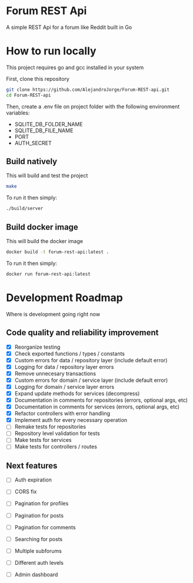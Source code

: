 # Forum REST Api

A simple REST Api for a forum like Reddit built in Go

# How to run locally

This project requires go and gcc installed in your system

First, clone this repository
```bash
git clone https://github.com/AlejandroJorge/Forum-REST-api.git
cd Forum-REST-api
```

Then, create a .env file on project folder with the following environment variables:
- SQLITE_DB_FOLDER_NAME
- SQLITE_DB_FILE_NAME
- PORT
- AUTH_SECRET

## Build natively

This will build and test the project
```bash
make
```

To run it then simply:
```bash
./build/server
```

## Build docker image

This will build the docker image
```bash
docker build -t forum-rest-api:latest .
```

To run it then simply:
```bash
docker run forum-rest-api:latest
```

# Development Roadmap

Where is development going right now

## Code quality and reliability improvement

- [x] Reorganize testing
- [x] Check exported functions / types / constants
- [x] Custom errors for data / repository layer (include default error)
- [x] Logging for data / repository layer errors
- [x] Remove unnecesary transactions
- [x] Custom errors for domain / service layer (include default error)
- [x] Logging for domain / service layer errors
- [x] Expand update methods for services (decompress)
- [x] Documentation in comments for repositories (errors, optional args, etc)
- [x] Documentation in comments for services (errors, optional args, etc)
- [x] Refactor controllers with error handling
- [x] Implement auth for every necessary operation
- [ ] Remake tests for repositories
- [ ] Repository level validation for tests
- [ ] Make tests for services
- [ ] Make tests for controllers / routes

## Next features

- [ ] Auth expiration
- [ ] CORS fix
- [ ] Pagination for profiles
- [ ] Pagination for posts
- [ ] Pagination for comments
- [ ] Searching for posts
- [ ] Multiple subforums
- [ ] Different auth levels
- [ ] Admin dashboard


